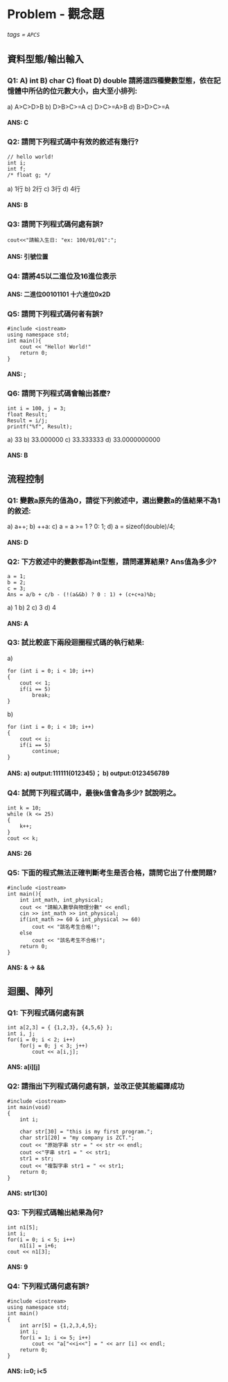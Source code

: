 # Problem - 觀念題
###### tags = `APCS`

## 資料型態/輸出輸入

### Q1: A) int B) char C) float D) double 請將這四種變數型態，依在記憶體中所佔的位元數大小，由大至小排列:

a) A>C>D>B
b) D>B>C>=A
c) D>C>=A>B
d) B>D>C>=A

#### ANS: C


### Q2: 請問下列程式碼中有效的敘述有幾行?
```cpp=1
// hello world!
int i;
int f;
/* float g; */
```

a) 1行
b) 2行
c) 3行
d) 4行

#### ANS: B
    
### Q3: 請問下列程式碼何處有誤?

```cpp=1
cout<<"請輸入生日: "ex: 100/01/01":";
```

#### ANS: 引號位置

### Q4: 請將45以二進位及16進位表示

#### ANS: 二進位00101101 十六進位0x2D

### Q5: 請問下列程式碼何者有誤?

```cpp=1
#include <iostream>
using namespace std;
int main(){
    cout << "Hello! World!"
    return 0;
}
```

#### ANS: ;

### Q6: 請問下列程式碼會輸出甚麼?
```cpp=1
int i = 100, j = 3;
float Result;
Result = i/j;
printf("%f", Result);
```
a) 33
b) 33.000000
c) 33.333333
d) 33.0000000000 

#### ANS: B

## 流程控制

### Q1: 變數a原先的值為0，請從下列敘述中，選出變數a的值結果不為1的敘述:

a) a++;
b) ++a:
c) a = a >= 1 ? 0: 1;
d) a = sizeof(double)/4;

#### ANS: D

### Q2: 下方敘述中的變數都為int型態，請問運算結果? Ans值為多少?

    a = 1;
    b = 2;
    c = 3;
    Ans = a/b + c/b - (!(a&&b) ? 0 : 1) + (c+c+a)%b;
    
a) 1
b) 2
c) 3
d) 4

#### ANS: A

### Q3: 試比較底下兩段迴圈程式碼的執行結果:
a)
```cpp=1
for (int i = 0; i < 10; i++)
{
    cout << 1;
    if(i == 5)
        break;
}
```

b)
```cpp=1
for (int i = 0; i < 10; i++)
{
    cout << i;
    if(i == 5)
        continue;
}
```

#### ANS: a) output:111111(012345)； b) output:0123456789

 ### Q4: 試問下列程式碼中，最後k值會為多少? 試說明之。
 ```cpp=1
 int k = 10;
 while (k <= 25)
 {
     k++;
 }
 cout << k;
 ```
 
 #### ANS: 26
 
 ### Q5: 下面的程式無法正確判斷考生是否合格，請問它出了什麼問題?
  ```cpp=1
  #include <iostream>
  int main(){
      int int_math, int_physical;
      cout << "請輸入數學與物理分數" << endl;    
      cin >> int_math >> int_physical;
      if(int_math >= 60 & int_physical >= 60)
          cout << "該名考生合格!";
      else
          cout << "該名考生不合格!";
      return 0;
  }
 ```
 
 #### ANS: & -> &&
 
 ## 迴圈、陣列
 
 ### Q1: 下列程式碼何處有誤
 
 ```cpp=1
 int a[2,3] = { {1,2,3}, {4,5,6} };
 int i, j;
 for(i = 0; i < 2; i++)
     for(j = 0; j < 3; j++)
         cout << a[i,j];
```

 #### ANS: a[i][j]

### Q2: 請指出下列程式碼何處有誤，並改正使其能編譯成功

```cpp=1
#include <iostream>
int main(void)
{
    int i;
    
    char str[30] = "this is my first program.";
    char str1[20] = "my company is ZCT.";
    cout << "原始字串 str = " << str << endl;
    cout <<"字串 str1 = " << str1;
    str1 = str;
    cout << "複製字串 str1 = " << str1;
    return 0;
}
```

#### ANS: str1[30]

### Q3: 下列程式碼輸出結果為何?
``` cpp=1
int n1[5];
int i;
for(i = 0; i < 5; i++)
    n1[i] = i+6;
cout << n1[3];
```

#### ANS: 9

### Q4: 下列程式碼何處有誤?
``` cpp=1
#include <iostream>
using namespace std;
int main()
{
    int arr[5] = {1,2,3,4,5};
    int i;
    for(i = 1; i <= 5; i++)
        cout << "a["<<i<<"] = " << arr [i] << endl;
    return 0;
}
```

#### ANS: i=0; i<5